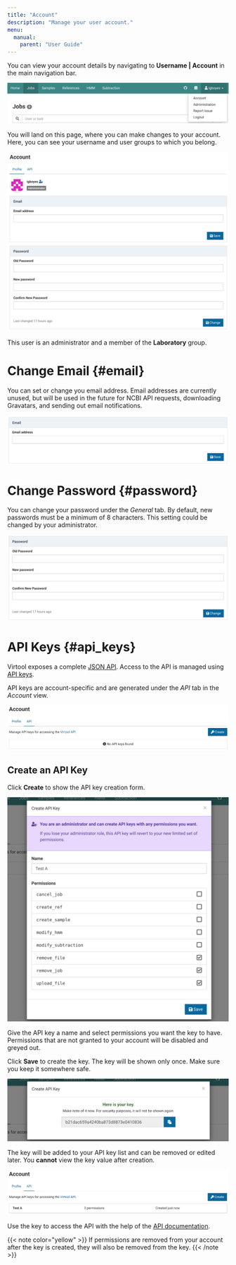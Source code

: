 ```yaml
---
title: "Account"
description: "Manage your user account."
menu:
  manual:
    parent: "User Guide"
---
```


You can view your account details by navigating to **Username | Account** in the main navigation bar.

![Account Dropdown](nav.png)

You will land on this page, where you can make changes to your account. Here, you can see your username and user groups to which you belong.

![Account General](general.png)

This user is an administrator and a member of the **Laboratory** group.

# Change Email {#email}

You can set or change you email address. Email addresses are currently unused, but will be used in the future for NCBI API requests, downloading Gravatars, and sending out email notifications.

![Email](email.png)

# Change Password {#password}

You can change your password under the _General_ tab. By default, new passwords must be a minimum of 8 characters. This setting could be changed by your administrator.

![Change Password](password.png)

# API Keys {#api_keys}

Virtool exposes a complete [JSON API](/docs/developer/api_account/). Access to the API is managed using [API keys](https://www.virtool.ca/docs/developer/api_authentication/).

API keys are account-specific and are generated under the _API_ tab in the _Account_ view.

![API Key List](empty.png)

## Create an API Key

Click <i class="fas fa-key"></i> **Create** to show the API key creation form.

![Create API Key](filled.png)

Give the API key a name and select permissions you want the key to have. Permissions that are not granted to your account will be disabled and greyed out.

Click <i class="fas fa-save"></i> **Save** to create the key. The key will be shown only once. Make sure you keep it somewhere safe.

![Newly Created API Key](new.png)

The key will be added to your API key list and can be removed or edited later. You **cannot** view the key value after creation.

![New Key in List](list.png)

Use the key to access the API with the help of the [API documentation](/docs/developer/api_account/).

{{< note color="yellow" >}}
If permissions are removed from your account after the key is created, they will also be removed from the key.
{{< /note >}}
